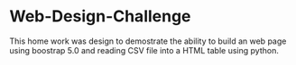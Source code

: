 # Web-Design-Challenge

This home work was design to demostrate the ability to build an web page using boostrap 5.0 and reading CSV file into a HTML table using python.
